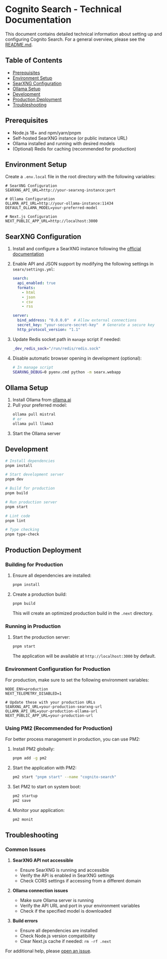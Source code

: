 # Cognito Search - Technical Documentation

This document contains detailed technical information about setting up and configuring Cognito Search. For a general overview, please see the [README.md](README.md).

## Table of Contents
- [Prerequisites](#prerequisites)
- [Environment Setup](#environment-setup)
- [SearXNG Configuration](#searxng-configuration)
- [Ollama Setup](#ollama-setup)
- [Development](#development)
- [Production Deployment](#production-deployment)
- [Troubleshooting](#troubleshooting)

## Prerequisites

- Node.js 18+ and npm/yarn/pnpm
- Self-hosted SearXNG instance (or public instance URL)
- Ollama installed and running with desired models
- (Optional) Redis for caching (recommended for production)

## Environment Setup

Create a `.env.local` file in the root directory with the following variables:

```env
# SearXNG Configuration
SEARXNG_API_URL=http://your-searxng-instance:port

# Ollama Configuration
OLLAMA_API_URL=http://your-ollama-instance:11434
DEFAULT_OLLAMA_MODEL=your-preferred-model

# Next.js Configuration
NEXT_PUBLIC_APP_URL=http://localhost:3000
```

## SearXNG Configuration

1. Install and configure a SearXNG instance following the [official documentation](https://docs.searxng.org/admin/installation.html)
2. Enable API and JSON support by modifying the following settings in `searx/settings.yml`:

   ```yaml
   search:
     api_enabled: true
     formats:
       - html
       - json
       - csv
       - rss
   
   server:
     bind_address: "0.0.0.0"  # Allow external connections
     secret_key: "your-secure-secret-key"  # Generate a secure key
     http_protocol_version: "1.1"
   ```

3. Update Redis socket path in `manage` script if needed:
   ```bash
   _dev_redis_sock="/run/redis/redis.sock"
   ```

4. Disable automatic browser opening in development (optional):
   ```bash
   # In manage script
   SEARXNG_DEBUG=0 pyenv.cmd python -m searx.webapp
   ```

## Ollama Setup

1. Install Ollama from [ollama.ai](https://ollama.ai/)
2. Pull your preferred model:
   ```bash
   ollama pull mistral
   # or
   ollama pull llama3
   ```
3. Start the Ollama server

## Development

```bash
# Install dependencies
pnpm install

# Start development server
pnpm dev

# Build for production
pnpm build

# Run production server
pnpm start

# Lint code
pnpm lint

# Type checking
pnpm type-check
```

## Production Deployment

### Building for Production

1. Ensure all dependencies are installed:
   ```bash
   pnpm install
   ```

2. Create a production build:
   ```bash
   pnpm build
   ```
   This will create an optimized production build in the `.next` directory.

### Running in Production

1. Start the production server:
   ```bash
   pnpm start
   ```
   The application will be available at `http://localhost:3000` by default.

### Environment Configuration for Production

For production, make sure to set the following environment variables:

```env
NODE_ENV=production
NEXT_TELEMETRY_DISABLED=1

# Update these with your production URLs
SEARXNG_API_URL=your-production-searxng-url
OLLAMA_API_URL=your-production-ollama-url
NEXT_PUBLIC_APP_URL=your-production-url
```

### Using PM2 (Recommended for Production)

For better process management in production, you can use PM2:

1. Install PM2 globally:
   ```bash
   pnpm add -g pm2
   ```

2. Start the application with PM2:
   ```bash
   pm2 start "pnpm start" --name "cognito-search"
   ```

3. Set PM2 to start on system boot:
   ```bash
   pm2 startup
   pm2 save
   ```

4. Monitor your application:
   ```bash
   pm2 monit
   ```

## Troubleshooting

### Common Issues

1. **SearXNG API not accessible**
   - Ensure SearXNG is running and accessible
   - Verify the API is enabled in SearXNG settings
   - Check CORS settings if accessing from a different domain

2. **Ollama connection issues**
   - Make sure Ollama server is running
   - Verify the API URL and port in your environment variables
   - Check if the specified model is downloaded

3. **Build errors**
   - Ensure all dependencies are installed
   - Check Node.js version compatibility
   - Clear Next.js cache if needed: `rm -rf .next`

For additional help, please [open an issue](https://github.com/yourusername/cognito-ai-search/issues).
